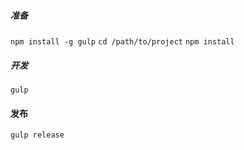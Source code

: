 ##### 准备
`npm install -g gulp`
`cd /path/to/project`
`npm install`

##### 开发
`gulp`

#### 发布
`gulp release`